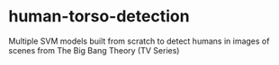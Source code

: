 # human-torso-detection
Multiple SVM models built from scratch to detect humans in images of scenes from The Big Bang Theory (TV Series)
